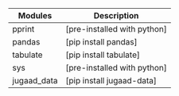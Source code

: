 |Modules|Description|
|--------|---------|
|pprint | [pre-installed with python]
|pandas | [pip install pandas]
|tabulate | [pip install tabulate]
|sys | [pre-installed with python]
|jugaad_data | [pip install jugaad-data]

